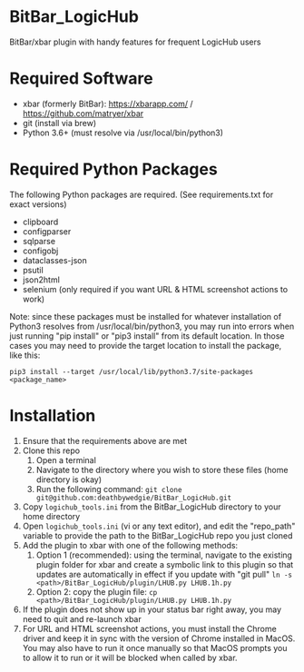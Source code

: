 # BitBar_LogicHub
BitBar/xbar plugin with handy features for frequent LogicHub users

# Required Software
* xbar (formerly BitBar): https://xbarapp.com/ / https://github.com/matryer/xbar
* git (install via brew)
* Python 3.6+ (must resolve via /usr/local/bin/python3)

# Required Python Packages
The following Python packages are required. (See requirements.txt for exact versions)

* clipboard
* configparser
* sqlparse
* configobj
* dataclasses-json
* psutil
* json2html
* selenium (only required if you want URL & HTML screenshot actions to work)

Note: since these packages must be installed for whatever installation of 
Python3 resolves from /usr/local/bin/python3, you may run into errors when just 
running "pip install" or "pip3 install" from its default location. In those 
cases you may need to provide the target location to install the package, like 
this:

`pip3 install --target /usr/local/lib/python3.7/site-packages <package_name>`


# Installation
1. Ensure that the requirements above are met
2. Clone this repo
   1. Open a terminal
   2. Navigate to the directory where you wish to store these files (home directory is okay)
   3. Run the following command: `git clone git@github.com:deathbywedgie/BitBar_LogicHub.git`
3. Copy `logichub_tools.ini` from the BitBar_LogicHub directory to your home directory
4. Open `logichub_tools.ini` (vi or any text editor), and edit the "repo_path" variable to provide the path to the BitBar_LogicHub repo you just cloned
5. Add the plugin to xbar with one of the following methods:
   1. Option 1 (recommended): using the terminal, navigate to the existing plugin folder for xbar and create a symbolic link to this plugin so that updates are automatically in effect if you update with "git pull" `ln -s <path>/BitBar_LogicHub/plugin/LHUB.py LHUB.1h.py`
   2. Option 2: copy the plugin file: `cp <path>/BitBar_LogicHub/plugin/LHUB.py LHUB.1h.py`
6. If the plugin does not show up in your status bar right away, you may need to quit and re-launch xbar
7. For URL and HTML screenshot actions, you must install the Chrome driver and keep it in sync with the version of Chrome installed in MacOS. You may also have to run it once manually so that MacOS prompts you to allow it to run or it will be blocked when called by xbar.
